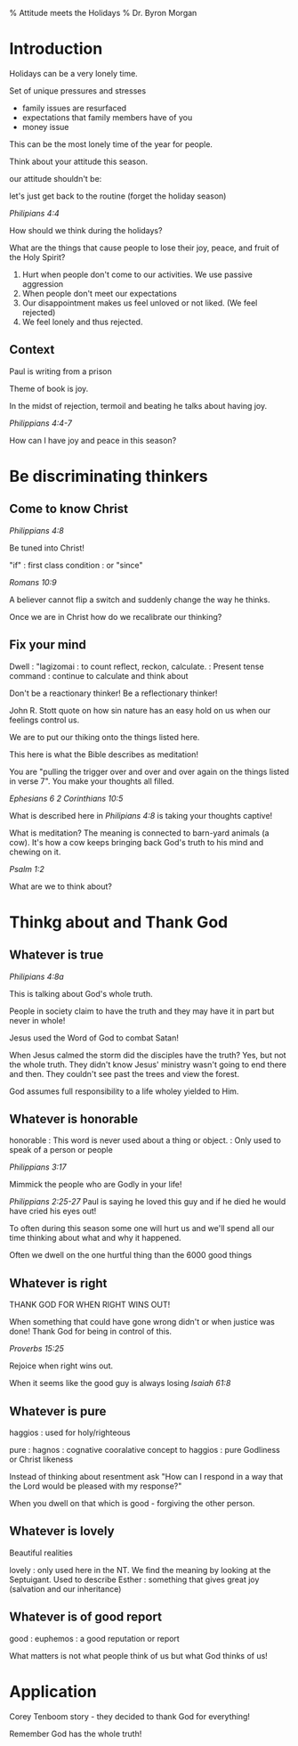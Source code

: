 % Attitude meets the Holidays
% Dr. Byron Morgan

# Introduction

Holidays can be a very lonely time. 

Set of unique pressures and stresses

* family issues are resurfaced 
* expectations that family members have of you
* money issue

This can be the most lonely time of the year for people.

Think about your attitude this season. 

our attitude shouldn't be:

let's just get back to the routine (forget the holiday season)

_Philipians 4:4_

How should we think during the holidays?

What are the things that cause people to lose their joy, peace, and fruit of
the Holy Spirit?

1. Hurt when people don't come to our activities. We use passive aggression
1. When people don't meet our expectations
1. Our disappointment makes us feel unloved or not liked. (We feel rejected)
1. We feel lonely and thus rejected.

## Context 

Paul is writing from a prison

Theme of book is joy.

In the midst of rejection, termoil and beating he talks about having joy.

_Philippians 4:4-7_

How can I have joy and peace in this season?

# Be discriminating thinkers

## Come to know Christ

_Philippians 4:8_

Be tuned into Christ!

"if"
: first class condition
: or "since"

_Romans 10:9_ 

A believer cannot flip a switch and suddenly change the way he thinks.

Once we are in Christ how do we recalibrate our thinking?

## Fix your mind  

Dwell
: "lagizomai
: to count reflect, reckon, calculate.
: Present tense command
: continue to calculate and think about 

Don't be a reactionary thinker! Be a reflectionary thinker! 

John R. Stott quote on how sin nature has an easy hold on us when our feelings
control us.

We are to put our thiking onto the things listed here. 

This here is what the Bible describes as meditation! 

You are "pulling the trigger over and over and over again on the things listed
in verse 7". You make your thoughts all filled.

_Ephesians 6_
_2 Corinthians 10:5_

What is described here in _Philipians 4:8_ is taking your thoughts captive!

What is meditation? The meaning is connected to barn-yard animals (a cow). It's
how a cow keeps bringing back God's truth to his mind and chewing on it.

_Psalm 1:2_

What are we to think about?

# Thinkg about and Thank God

## Whatever is true

_Philipians 4:8a_

This is talking about God's whole truth.

People in society claim to have the truth and they may have it in part but
never in whole!

Jesus used the Word of God to combat Satan!

When Jesus calmed the storm did the disciples have the truth? Yes, but not the
whole truth. They didn't know Jesus' ministry wasn't going to end there and
then. They couldn't see past the trees and view the forest.

God assumes full responsibility to a life wholey yielded to Him.

## Whatever is honorable

honorable
: This word is never used about a thing or object.
: Only used to speak of a person or people

_Philippians 3:17_

Mimmick the people who are Godly in your life!

_Philippians 2:25-27_ Paul is saying he loved this guy and if he died he would
have cried his eyes out!

To often during this season some one will hurt us and we'll spend all our time
thinking about what and why it happened.

Often we dwell on the one hurtful thing than the 6000 good things

## Whatever is right

THANK GOD FOR WHEN RIGHT WINS OUT!

When something that could have gone wrong didn't or when justice was done!
Thank God for being in control of this.

_Proverbs 15:25_ 

Rejoice when right wins out.

When it seems like the good guy is always losing
_Isaiah 61:8_

## Whatever is pure


haggios
: used for holy/righteous

pure
: hagnos
: cognative cooralative concept to haggios
: pure Godliness or Christ likeness

Instead of thinking about resentment ask "How can I respond in a way that the
Lord would be pleased with my response?"

When you dwell on that which is good - forgiving the other person.

## Whatever is lovely 

Beautiful realities

lovely
: only used here in the NT. We find the meaning by looking at the Septuigant. Used to describe Esther
: something that gives great joy (salvation and our inheritance)

## Whatever is of good report 

good
: euphemos
: a good reputation or report

What matters is not what people think of us but what God thinks of us!

# Application

Corey Tenboom story - they decided to thank God for everything!

Remember God has the whole truth!
